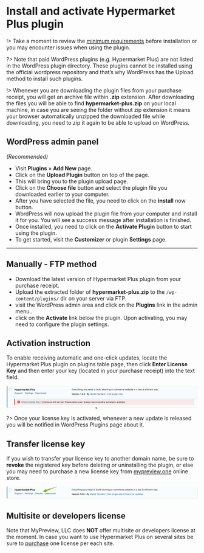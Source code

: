 # Install and activate Hypermarket Plus plugin

!> Take a moment to review the [minimum requirements](https://mahdiyazdani.github.io/Hypermarket/#/minimum-requirements) before installation or you may encounter issues when using the plugin. 

?> Note that paid WordPress plugins (e.g. Hypermarket Plus) are not listed in the WordPress plugin directory. These plugins cannot be installed using the official wordpress repository and that’s why WordPress has the Upload method to install such plugins.

!> Whenever you are downloading the plugin files from your purchase receipt, you will get an archive file within **.zip** extension. After downloading the files you will be able to find **hypermarket-plus.zip** on your local machine, in case you are seeing the folder without zip extension it means your browser automatically unzipped the downloaded file while downloading, you need to zip it again to be able to upload on WordPress.

## WordPress admin panel

*(Recommended)*

* Visit **Plugins** » **Add New** page.
* Click on the **Upload Plugin** button on top of the page.
* This will bring you to the plugin upload page.
* Click on the **Choose file** button and select the plugin file you downloaded earlier to your computer.
* After you have selected the file, you need to click on the **install** now button.
* WordPress will now upload the plugin file from your computer and install it for you. You will see a success message after installation is finished.
* Once installed, you need to click on the **Activate Plugin** button to start using the plugin.
* To get started, visit the **Customizer** or plugin **Settings** page.

<hr/>

## Manually - FTP method

* Download the latest version of Hypermarket Plus plugin from your purchase receipt.
* Upload the extracted folder of **hypermarket-plus.zip** to the ```/wp-content/plugins/``` dir on your server via FTP.
* visit the WordPress admin area and click on the **Plugins** link in the admin menu.. 
* click on the **Activate** link below the plugin. Upon activating, you may need to configure the plugin settings.

## Activation instruction

To enable receiving automatic and one-click updates, locate the Hypermarket Plus plugin on plugins table page, then click **Enter License Key** and then enter your key (located in your purchase receipt) into the text field.

![Hypermarket Plus license key](img/enter-license-key.gif)

?> Once your license key is activated, whenever a new update is released you will be notified in WordPress Plugins page about it.

## Transfer license key

If you wish to transfer your license key to another domain name, be sure to **revoke** the registered key before deleting or uninstalling the plugin, or else you may need to purchase a new license key from [mypreview.one](https://www.mypreview.one) online store.

![Transfer license key](img/revoke-hypermarket-plus-license.png)

## Multisite or developers license

Note that MyPreview, LLC does **NOT** offer multisite or developers license at the moment. In case you want to use Hypermarket Plus on several sites be sure to [purchase](https://www.mypreview.one) one license per each site.
